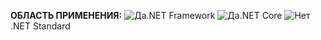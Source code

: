 <Token>**ОБЛАСТЬ ПРИМЕНЕНИЯ:** ![Да](media/yes-icon.png).NET Framework ![Да](media/yes-icon.png).NET Core ![Нет](media/no-icon.png).NET Standard </Token>
